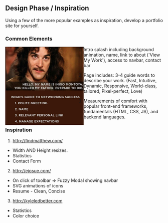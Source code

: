 ## Design Phase / Inspiration
Using a few of the more popular examples as inspiration, develop a portfolio site for yourself.

### Common Elements
<img src="https://github.com/jacobpaine/jacobpaine.github.io/blob/master/images/inigo's%20guide.jpg" width="250px" align='left' height="250px">

1. Intro splash including background animation, name, link to about ('View My Work'), access to navbar, contact bar

2. Page includes: 3-4 guide words to describe your work. (Fast, Intuitive, Dynamic, Responsive, World-class, tailored, Pixel-perfect, Love)

3. Measurements of comfort with popular front-end frameworks, fundamentals (HTML, CSS, JS), and backend languages.



### Inspiration
1. http://findmatthew.com/
  * Width AND Height resizes.
  * Statistics
  * Contact Form

2. http://ejosue.com/
  * On click of toolbar => Fuzzy Modal showing navbar
  * SVG animations of icons
  * Resume - Clean, Concise

3. http://kyleledbetter.com
  * Statistics
  * Color choice
